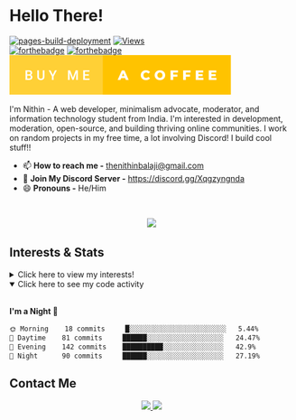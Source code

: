 # Hello There!

[![pages-build-deployment](https://github.com/thenithinbalaji/thenithinbalaji/actions/workflows/pages/pages-build-deployment/badge.svg?branch=main)](https://thenithinbalaji.github.io/thenithinbalaji/)
[![Views](https://komarev.com/ghpvc/?username=thenithinbalaji&color=blue&label=PROFILE+VIEWS)](https://github.com/thenithinbalaji)<br>
[![forthebadge](https://forthebadge.com/images/badges/made-with-markdown.svg)](https://raw.githubusercontent.com/thenithinbalaji/thenithinbalaji/main/README.md)
[![forthebadge](https://forthebadge.com/images/badges/built-with-love.svg)](https://github.com/thenithinbalaji?tab=repositories&q=&type=&language=&sort=stargazers)<br>
[![forthebadge](assets/buy-me-a-coffee.svg)](https://www.buymeacoffee.com/thenithinbalaji)

I'm Nithin - A web developer, minimalism advocate, moderator, and information technology student from India. I'm interested in development, moderation, open-source, and building thriving online communities. I work on random projects in my free time, a lot involving Discord! I build cool stuff!!   

- 📫 **How to reach me -** [thenithinbalaji@gmail.com](mailto:thenithinbalaji@gmail.com)
- 💬 **Join My Discord Server -** https://discord.gg/Xqgzyngnda
- 😄 **Pronouns -** He/Him 

<br>

<p align="center">
  <a href="https://github.com/thenithinbalaji?tab=repositories&q=&type=&language=&sort=stargazers" target="_blank">
    <img src="https://skillicons.dev/icons?i=html,git,cpp,css,bots,mongodb,nodejs,py,vscode,js,heroku" />
  </a>
</p>

## Interests & Stats
<details>
  <summary>Click here to view my interests!</summary>
  <br>
  
- 🐍 [Python & C++](https://www.hackerrank.com/thenithinbalaji)
- 📇 [Open Source](https://github.com/thenithinbalaji?tab=repositories&q=&type=&language=&sort=stargazers) 
- 🌐 [Web Development](https://github.com/thenithinbalaji?tab=repositories&q=&type=&language=html&sort=stargazers)
- 💬 [Chat Bots](https://discordbotlist.com/users/756511707228143646)
- 💻 Competitive Programming

</details>

<details open>
  <summary>Click here to see my code activity</summary>
  <br>

<!--START_SECTION:waka-->
**I'm a Night 🦉** 

```text
🌞 Morning    18 commits     █░░░░░░░░░░░░░░░░░░░░░░░░   5.44% 
🌆 Daytime    81 commits     ██████░░░░░░░░░░░░░░░░░░░   24.47% 
🌃 Evening    142 commits    ██████████░░░░░░░░░░░░░░░   42.9% 
🌙 Night      90 commits     ██████░░░░░░░░░░░░░░░░░░░   27.19%

```
<!--END_SECTION:waka-->

</details>

## Contact Me
<p align = 'center'>
  <a href = 'mailto:thenithinbalaji@gmail.com' target="_blank"> 
    <img src = 'https://user-images.githubusercontent.com/73932121/156936080-302b8401-fced-44ec-a759-aa17e3476991.svg'>
  </a>
  <a href = 'https://www.linkedin.com/in/thenithinbalaji/' target="_blank"> 
    <img src = 'https://user-images.githubusercontent.com/73932121/156936120-7d41b2a8-1d04-4fb4-b2db-de468965799f.svg'>
  </a>
</p>
